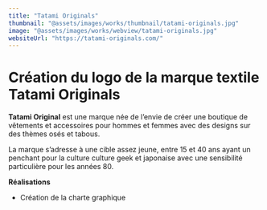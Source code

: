 ```yaml
---
title: "Tatami Originals"
thumbnail: "@assets/images/works/thumbnail/tatami-originals.jpg"
image: "@assets/images/works/webview/tatami-originals.jpg"
websiteUrl: "https://tatami-originals.com/"
---
```


# Création du logo de la marque textile Tatami Originals

**Tatami Original** est une marque née de l’envie de créer une boutique de vêtements  et accessoires pour hommes et femmes avec des designs sur des thèmes osés et tabous.

La marque s’adresse à une cible assez jeune, entre 15 et 40 ans ayant un penchant pour la culture culture geek et japonaise avec une sensibilité particulière pour les années 80.

**Réalisations**

- Création de la charte graphique
